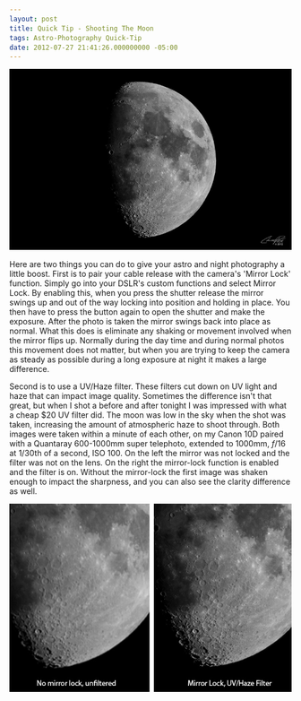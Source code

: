 ```yaml
---
layout: post
title: Quick Tip - Shooting The Moon
tags: Astro-Photography Quick-Tip
date: 2012-07-27 21:41:26.000000000 -05:00
---
```

<img class="img_center" src="/images/half_moon.jpg" alt="Half Moon shot on July 27th, 2012 with a Canon EOS 10D + Quantaray 600-1000mm" />

<p>Here are two things you can do to give your astro and night photography a little boost.  First is to pair your cable release with the camera's 'Mirror Lock' function. Simply go into your DSLR's custom functions and select Mirror Lock. By enabling this, when you press the shutter release the mirror swings up and out of the way locking into position and holding in place. You then have to press the button again to open the shutter and make the exposure. After the photo is taken the mirror swings back into place as normal. What this does is eliminate any shaking or movement involved when the mirror flips up.  Normally during the day time and during normal photos this movement does not matter, but when you are trying to keep the camera as steady as possible during a long exposure at night it makes a large difference.</p>

<p>Second is to use a UV/Haze filter. These filters cut down on UV light and haze that can impact image quality. Sometimes the difference isn't that great, but when I shot a before and after tonight I was impressed with what a cheap $20 UV filter did.  The moon was low in the sky when the shot was taken, increasing the amount of atmospheric haze to shoot through.  Both images were taken within a minute of each other, on my Canon 10D paired with a Quantaray 600-1000mm super telephoto, extended to 1000mm, <i>f</i>/16 at 1/30th of a second, ISO 100. On the left the mirror was not locked and the filter was not on the lens. On the right the mirror-lock function is enabled and the filter is on. Without the mirror-lock the first image was shaken enough to impact the sharpness, and you can also see the clarity difference as well.</p>

<img src="/images/moon_example.jpg" alt="Unfiltered with no mirror lock vs. UV/Haze filter with Mirror Lock" />

